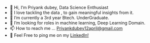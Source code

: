 - 👋 Hi, I’m Priyank dubey, Data Science Enthusiast
- 👀 I love tackling the data , to gain meaningful insights from it.
- 🌱 I’m currently a 3rd year Btech. UnderGraduate.
- 💞️ I’m looking for roles in machine learning, Deep Learning Domain.
- 📫 How to reach me ... Priyankdubey12april@gmail.com
- 💞️ Feel Free to ping me on my [LinkedIn!](https://www.linkedin.com/in/priyankdubeyds/) 
<!---
priyank1204/priyank1204 is a ✨ special ✨ repository because its `README.md` (this file) appears on your GitHub profile.
You can click the Preview link to take a look at your changes.
--->
